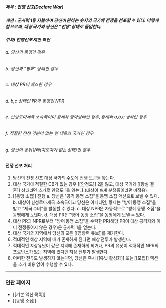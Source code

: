 ##### 제목 : 전쟁 선포(Declare War) 

##### 개념 : 군사력 1을 지불하여 당신이 원하는 숫자의 국가에 전쟁을 선포할 수 있다. 이렇게 함으로써, 대상 국가와 당신은 "전쟁"상태로 돌입힌다. 

#### *주의) 전쟁선포 제한 확인*
###### a. 당신의 동맹인 경우
###### b. 당신과 "평화" 상태인 경우
###### c. 대상 PR이 패스한 경우
###### d. b,c 상태인 PR과 동맹인 NPR
###### e. 신성로마제국 소속국이며 황제와 평화상태인 경우, 황제와 a,b,c 상태인 경우
###### f. 적절한 전쟁 명분이 없는 먼 대륙의 국가인 경우
###### g. 당신이 공위상태(지도자가 없는 상태)인 경우

#### 전쟁 선포 처리
1. 당신의 전쟁 선포 대상 국가의 수도에 전쟁 토큰을 놓는다.
2. 대상 국가에 적절한 CB가 없는 경우 [[안정도]] 2을 잃고, 대상 국가와 [[왕실 결혼]] 상태라면 추가로 안정도 1을 잃는다.(대상이 승계 분쟁중이라면 미적용)
3. [[동맹 소집]] 진행
   a. 당신은 "공격 동맹 소집"을 동맹 소집 액션으로 보낼 수 있다.
   b. 대상이 신성로마제국 소속국이고 당신은 아니리면, 황제는 "방어 동맹 소집"을 받고 "제국 수비"를 발동할 수 있다.
   c. 대상 NPR은 자동적으로 "방어 동맹 소집"을 동맹에게 보낸다.
   d. 대상 PR은 "방어 동맹 소집"을 동맹에게 보낼 수 있다.
4. 대상 PR과 NPR로부터 "방어 동맹 소집"을 수락한 PR(해당 PR이 대상 공격자와 이미 전쟁중이지 않은 경우)은 군사력 1을 얻는다.
5. 대상 국가의 지역에서 당신의 모든 [[영향력 큐브]]를 제거한다.
6. 적대적인 해상 지역에 배가 존재하게 된다면 해상 전투가 발생한다.
7. 적대적인 지상유닛이 같은 지역에 존재하게 되거나, PR의 유닛이 적대적인 NPR의 프로빈스가 있는 지역에 있다면 지상 전투가 발생한다. 
8. 어떠한 전투도 발생하지 않는다면, 당신은 즉시 [[유닛 활성화]] 또는 [[모집]] 액션을 추가 비용 없이 수행할 수 있다.

--- 

### 연관 페이지
- [[기본 액션 목록]]
- [[동맹 소집]]